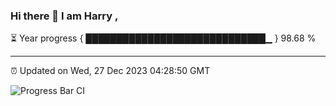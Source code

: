### Hi there 👋 I am Harry , 

⏳ Year progress { █████████████████████████████▁ } 98.68 %

---

⏰ Updated on Wed, 27 Dec 2023 04:28:50 GMT

![Progress Bar CI](https://github.com/duykhang68/duykhang68/workflows/Progress%20Bar%20CI/badge.svg)
